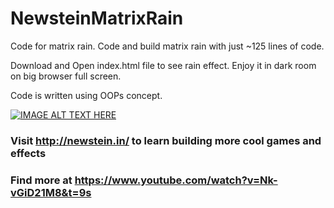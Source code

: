 # NewsteinMatrixRain
Code for matrix rain. Code and build matrix rain with just ~125 lines of code.

Download and Open index.html file to see rain effect. Enjoy it in dark room on big browser full screen.

Code is written using OOPs concept.

[![IMAGE ALT TEXT HERE](https://drive.google.com/file/d/10pvltzies7nHNSs-l8aDmE1FZ6vFWv8A/view?usp=sharing)](https://www.youtube.com/watch?v=Nk-vGiD21M8&t=9s)

### Visit http://newstein.in/ to learn building more cool games and effects

### Find more at https://www.youtube.com/watch?v=Nk-vGiD21M8&t=9s 

